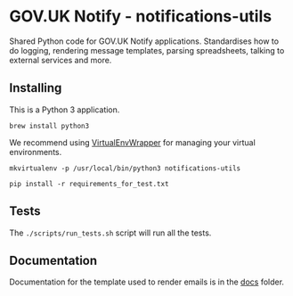 # GOV.UK Notify - notifications-utils

Shared Python code for GOV.UK Notify applications. Standardises how to do logging, rendering message templates, parsing spreadsheets, talking to external services and more.

## Installing

This is a Python 3 application.

    brew install python3

We recommend using [VirtualEnvWrapper](http://virtualenvwrapper.readthedocs.org/en/latest/command_ref.html) for managing your virtual environments.

    mkvirtualenv -p /usr/local/bin/python3 notifications-utils

    pip install -r requirements_for_test.txt

## Tests

The `./scripts/run_tests.sh` script will run all the tests.

## Documentation

Documentation for the template used to render emails is in the [docs](./docs/README.md) folder.
